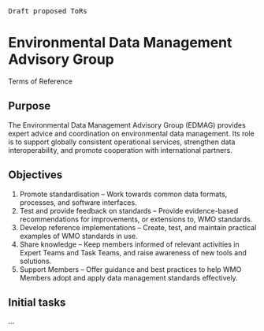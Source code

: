 <kbd>Draft proposed ToRs</kbd>

# Environmental Data Management Advisory Group
Terms of Reference

## Purpose
The Environmental Data Management Advisory Group (EDMAG) provides expert advice and coordination on environmental data management. Its role is to support globally consistent operational services, strengthen data interoperability, and promote cooperation with international partners.

## Objectives
1. Promote standardisation – Work towards common data formats, processes, and software interfaces.
2. Test and provide feedback on standards – Provide evidence-based recommendations for improvements, or extensions to, WMO standards.
3. Develop reference implementations – Create, test, and maintain practical examples of WMO standards in use.
4. Share knowledge – Keep members informed of relevant activities in Expert Teams and Task Teams, and raise awareness of new tools and solutions.
5. Support Members – Offer guidance and best practices to help WMO Members adopt and apply data management standards effectively.

## Initial tasks
...
